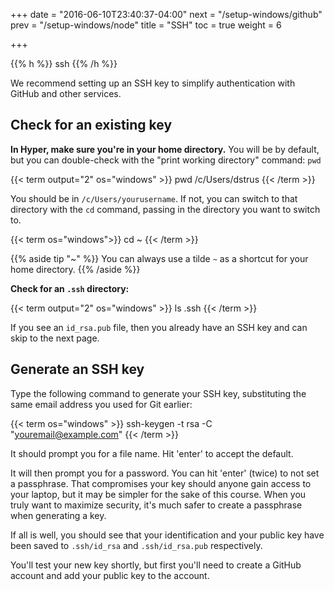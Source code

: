 +++
date = "2016-06-10T23:40:37-04:00"
next = "/setup-windows/github"
prev = "/setup-windows/node"
title = "SSH"
toc = true
weight = 6

+++

{{% h %}}
<i class="fa fa-terminal"></i> ssh
{{% /h %}}

We recommend setting up an SSH key to simplify authentication with GitHub and other services.

## Check for an existing key

**In Hyper, make sure you're in your home directory.** You will be by default, but you can double-check with the "print working directory" command: `pwd`

{{< term output="2" os="windows" >}}
pwd
/c/Users/dstrus
{{< /term >}}

You should be in `/c/Users/yourusername`. If not, you can switch to that directory with the `cd` command, passing in the directory you want to switch to.

{{< term os="windows">}}
cd ~
{{< /term >}}

{{% aside tip "~" %}}
You can always use a tilde `~` as a shortcut for your home directory.
{{% /aside %}}

**Check for an `.ssh` directory:**

{{< term output="2" os="windows" >}}
ls .ssh
{{< /term >}}

If you see an `id_rsa.pub` file, then you already have an SSH key and can skip to the next page.

## Generate an SSH key

Type the following command to generate your SSH key, substituting the same email address you used for Git earlier:

{{< term os="windows" >}}
ssh-keygen -t rsa -C "youremail@example.com"
{{< /term >}}

It should prompt you for a file name. Hit 'enter' to accept the default.

It will then prompt you for a password. You can hit 'enter' (twice) to not set a passphrase. That compromises your key should anyone gain access to your laptop, but it may be simpler for the sake of this course. When you truly want to maximize security, it's much safer to create a passphrase when generating a key.

If all is well, you should see that your identification and your public key have been saved to `.ssh/id_rsa` and `.ssh/id_rsa.pub` respectively.

You'll test your new key shortly, but first you'll need to create a GitHub account and add your public key to the account.
